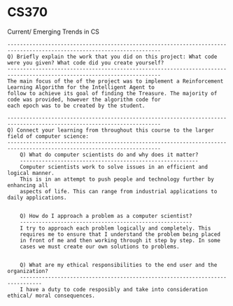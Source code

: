 # CS370
Current/ Emerging Trends in CS

    -----------------------------------------------------------------------------------------------------------------------
    Q) Briefly explain the work that you did on this project: What code were you given? What code did you create yourself?
    -----------------------------------------------------------------------------------------------------------------------
    The main focus of the of the project was to implement a Reinforcement Learning Algorithm for the Intelligent Agent to 
    follow to achieve its goal of finding the Treasure. The majority of code was provided, however the algorithm code for
    each epoch was to be created by the student.
    
    -----------------------------------------------------------------------------------------------------------------------
    Q) Connect your learning from throughout this course to the larger field of computer science:
    -----------------------------------------------------------------------------------------------------------------------
        Q) What do computer scientists do and why does it matter?
        ---------------------------------------------------------
        Computer scientists work to solve issues in an efficient and logical manner.
        This is in an attempt to push people and technology further by enhancing all
        aspects of life. This can range from industrial applications to daily applications.
        
        
        Q) How do I approach a problem as a computer scientist?
        -------------------------------------------------------
        I try to approach each problem logically and completely. This
        requires me to ensure that I understand the problem being placed
        in front of me and then working through it step by step. In some
        cases we must create our own solutions to problems.
        
        
        Q) What are my ethical responsibilities to the end user and the organization?
        -----------------------------------------------------------------------------
        I have a duty to code resposibly and take into consideration ethical/ moral consequences.
